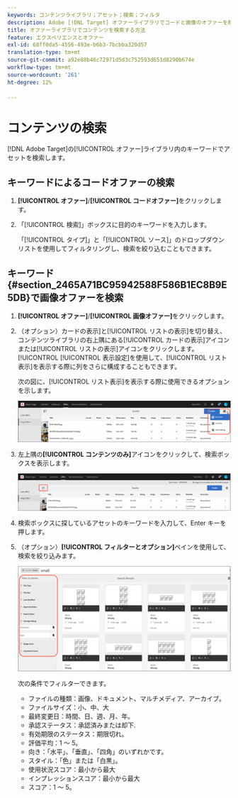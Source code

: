 ```yaml
---
keywords: コンテンツライブラリ；アセット；検索；フィルタ
description: Adobe [!DNL Target] オファーライブラリでコードと画像のオファーを検索する方法を説明します。
title: オファーライブラリでコンテンツを検索する方法
feature: エクスペリエンスとオファー
exl-id: 68ff0da5-4556-493e-b6b3-7bcbba320d57
translation-type: tm+mt
source-git-commit: a92e88b46c72971d5d3c752593d651d8290b674e
workflow-type: tm+mt
source-wordcount: '261'
ht-degree: 12%

---
```


# コンテンツの検索

[!DNL Adobe Target]の[!UICONTROL オファー]ライブラリ内のキーワードでアセットを検索します。

## キーワードによるコードオファーの検索

1. **[!UICONTROL オファー]**/**[!UICONTROL コードオファー]**&#x200B;をクリックします。
1. 「[!UICONTROL 検索]」ボックスに目的のキーワードを入力します。

   「[!UICONTROL タイプ]」と「[!UICONTROL ソース]」のドロップダウンリストを使用してフィルタリングし、検索を絞り込むこともできます。

## キーワード{#section_2465A71BC95942588F586B1EC8B9E5DB}で画像オファーを検索

1. **[!UICONTROL オファー]**/**[!UICONTROL 画像オファー]**&#x200B;をクリックします。

1. （オプション）カードの表示]と[!UICONTROL リストの表示]を切り替え、コンテンツライブラリの右上隅にある[!UICONTROL カードの表示]アイコンまたは[!UICONTROL リストの表示]アイコンをクリックします。 [!UICONTROL [!UICONTROL 表示設定]を使用して、[!UICONTROL リスト表示]を表示する際に列をさらに構成することもできます。

   次の図に、[!UICONTROL リスト表示]を表示する際に使用できるオプションを示します。

   ![リスト表示オプション](/help/c-experiences/c-manage-content/assets/view-settings-options.png)

1. 左上隅の&#x200B;**[!UICONTROL コンテンツのみ]**&#x200B;アイコンをクリックして、検索ボックスを表示します。

   ![「コンテンツのみ」オプション](/help/c-experiences/c-manage-content/assets/content-only.png)

1. 検索ボックスに探しているアセットのキーワードを入力して、Enter キーを押します。

1. （オプション）**[!UICONTROL フィルターとオプション]**&#x200B;ペインを使用して、検索を絞り込みます。

   ![フィルターとオプションパネル](/help/c-experiences/c-manage-content/assets/filter-and-options.png)

   次の条件でフィルターできます。

   * ファイルの種類：画像、ドキュメント、マルチメディア、アーカイブ。
   * ファイルサイズ：小、中、大
   * 最終変更日：時間、日、週、月、年。
   * 承認ステータス：承認済みまたは却下.
   * 有効期限のステータス：期限切れ。
   * 評価平均：1 ～ 5。
   * 向き：「水平」、「垂直」、「四角」のいずれかです。
   * スタイル：「色」または「白黒」。
   * 使用状況スコア：最小から最大
   * インプレッションスコア：最小から最大
   * スコア：1 ～ 5。
